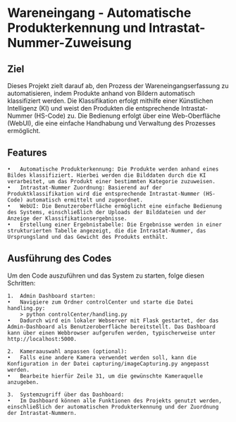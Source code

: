 # Wareneingang - Automatische Produkterkennung und Intrastat-Nummer-Zuweisung

## Ziel

Dieses Projekt zielt darauf ab, den Prozess der Wareneingangserfassung zu automatisieren, indem Produkte anhand von Bildern automatisch klassifiziert werden. Die Klassifikation erfolgt mithilfe einer Künstlichen Intelligenz (KI) und weist den Produkten die entsprechende Intrastat-Nummer (HS-Code) zu. Die Bedienung erfolgt über eine Web-Oberfläche (WebUI), die eine einfache Handhabung und Verwaltung des Prozesses ermöglicht.

## Features

	• 	Automatische Produkterkennung: Die Produkte werden anhand eines Bildes klassifiziert. Hierbei werden die Bilddaten durch die KI verarbeitet, um das Produkt einer bestimmten Kategorie zuzuweisen.
	•	Intrastat-Nummer Zuordnung: Basierend auf der Produktklassifikation wird die entsprechende Intrastat-Nummer (HS-Code) automatisch ermittelt und zugeordnet.
	•	WebUI: Die Benutzeroberfläche ermöglicht eine einfache Bedienung des Systems, einschließlich der Uploads der Bilddateien und der Anzeige der Klassifikationsergebnisse.
	•	Erstellung einer Ergebnistabelle: Die Ergebnisse werden in einer strukturierten Tabelle angezeigt, die die Intrastat-Nummer, das Ursprungsland und das Gewicht des Produkts enthält.

## Ausführung des Codes

Um den Code auszuführen und das System zu starten, folge diesen Schritten:

	1.	Admin Dashboard starten:
	•	Navigiere zum Ordner controlCenter und starte die Datei handling.py:
		> python controlCenter/handling.py
	•	Dadurch wird ein lokaler Webserver mit Flask gestartet, der das Admin-Dashboard als Benutzeroberfläche bereitstellt. Das Dashboard kann über einen Webbrowser aufgerufen werden, typischerweise unter http://localhost:5000.

	2.	Kameraauswahl anpassen (optional):
	•	Falls eine andere Kamera verwendet werden soll, kann die Konfiguration in der Datei capturing/imageCapturing.py angepasst werden.
	•	Bearbeite hierfür Zeile 31, um die gewünschte Kameraquelle anzugeben.

	3.	Systemzugriff über das Dashboard:
	•	Im Dashboard können alle Funktionen des Projekts genutzt werden, einschließlich der automatischen Produkterkennung und der Zuordnung der Intrastat-Nummern.
